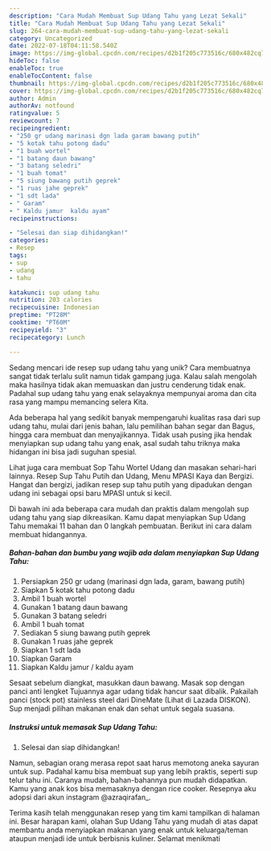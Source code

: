 ```yaml
---
description: "Cara Mudah Membuat Sup Udang Tahu yang Lezat Sekali"
title: "Cara Mudah Membuat Sup Udang Tahu yang Lezat Sekali"
slug: 264-cara-mudah-membuat-sup-udang-tahu-yang-lezat-sekali
category: Uncategorized
date: 2022-07-18T04:11:58.540Z
image: https://img-global.cpcdn.com/recipes/d2b1f205c773516c/680x482cq70/sup-udang-tahu-foto-resep-utama.jpg
hideToc: false
enableToc: true
enableTocContent: false
thumbnail: https://img-global.cpcdn.com/recipes/d2b1f205c773516c/680x482cq70/sup-udang-tahu-foto-resep-utama.jpg
cover: https://img-global.cpcdn.com/recipes/d2b1f205c773516c/680x482cq70/sup-udang-tahu-foto-resep-utama.jpg
author: Admin
authorAv: notfound
ratingvalue: 5
reviewcount: 7
recipeingredient:
- "250 gr udang marinasi dgn lada garam bawang putih"
- "5 kotak tahu potong dadu"
- "1 buah wortel"
- "1 batang daun bawang"
- "3 batang seledri"
- "1 buah tomat"
- "5 siung bawang putih geprek"
- "1 ruas jahe geprek"
- "1 sdt lada"
- " Garam"
- " Kaldu jamur  kaldu ayam"
recipeinstructions:

- "Selesai dan siap dihidangkan!"
categories:
- Resep
tags:
- sup
- udang
- tahu

katakunci: sup udang tahu 
nutrition: 203 calories
recipecuisine: Indonesian
preptime: "PT28M"
cooktime: "PT60M"
recipeyield: "3"
recipecategory: Lunch

---
```





Sedang mencari ide resep sup udang tahu yang unik? Cara membuatnya sangat tidak terlalu sulit namun tidak gampang juga. Kalau salah mengolah maka hasilnya tidak akan memuaskan dan justru cenderung tidak enak. Padahal sup udang tahu yang enak selayaknya mempunyai aroma dan cita rasa yang mampu memancing selera Kita.





Ada beberapa hal yang sedikit banyak mempengaruhi kualitas rasa dari sup udang tahu, mulai dari jenis bahan, lalu pemilihan bahan segar dan Bagus, hingga cara membuat dan menyajikannya. Tidak usah pusing jika hendak menyiapkan sup udang tahu yang enak,      asal sudah tahu triknya maka hidangan ini bisa jadi suguhan spesial.














Lihat juga cara membuat Sop Tahu Wortel Udang dan masakan sehari-hari lainnya. Resep Sup Tahu Putih dan Udang, Menu MPASI Kaya dan Bergizi. Hangat dan bergizi, jadikan resep sup tahu putih yang dipadukan dengan udang ini sebagai opsi baru MPASI untuk si kecil.






Di bawah ini ada beberapa cara mudah dan praktis dalam mengolah sup udang tahu yang siap dikreasikan. Kamu dapat menyiapkan Sup Udang Tahu memakai 11 bahan dan 0 langkah pembuatan. Berikut ini cara dalam membuat hidangannya.

<!--inarticleads1-->

##### Bahan-bahan dan bumbu yang wajib ada dalam menyiapkan Sup Udang Tahu:

1. Persiapkan 250 gr udang (marinasi dgn lada, garam, bawang putih)
1. Siapkan 5 kotak tahu potong dadu
1. Ambil 1 buah wortel
1. Gunakan 1 batang daun bawang
1. Gunakan 3 batang seledri
1. Ambil 1 buah tomat
1. Sediakan 5 siung bawang putih geprek
1. Gunakan 1 ruas jahe geprek
1. Siapkan 1 sdt lada
1. Siapkan  Garam
1. Siapkan  Kaldu jamur / kaldu ayam


Sesaat sebelum diangkat, masukkan daun bawang. Masak sop dengan panci anti lengket Tujuannya agar udang tidak hancur saat dibalik. Pakailah panci (stock pot) stainless steel dari DineMate (Lihat di Lazada DISKON). Sup menjadi pilihan makanan enak dan sehat untuk segala suasana. 

<!--inarticleads2-->

##### Instruksi untuk memasak Sup Udang Tahu:


1. Selesai dan siap dihidangkan!

Namun, sebagian orang merasa repot saat harus memotong aneka sayuran untuk sup. Padahal kamu bisa membuat sup yang lebih praktis, seperti sup telur tahu ini. Caranya mudah, bahan-bahannya pun mudah didapatkan. Kamu yang anak kos bisa memasaknya dengan rice cooker. Resepnya aku adopsi dari akun instagram @azraqirafan_. 

Terima kasih telah menggunakan resep yang tim kami tampilkan di halaman ini. Besar harapan kami, olahan Sup Udang Tahu yang mudah di atas dapat membantu anda menyiapkan makanan yang enak untuk keluarga/teman ataupun menjadi ide untuk berbisnis kuliner. Selamat menikmati
